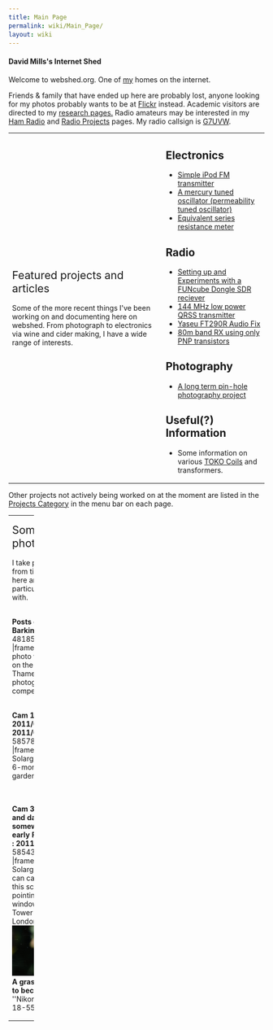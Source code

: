 ```yaml
---
title: Main Page
permalink: wiki/Main_Page/
layout: wiki
---
```


#### David Mills's Internet Shed

Welcome to webshed.org. One of [my](/wiki/About_Me "wikilink") homes on the
internet.

Friends & family that have ended up here are probably lost, anyone
looking for my photos probably wants to be at
[Flickr](http://www.flickr.com/photos/dtl/) instead. Academic visitors
are directed to my [research pages.](/wiki/Research_Interests "wikilink")
Radio amateurs may be interested in my [Ham Radio](/wiki/Ham_Radio "wikilink")
and [Radio Projects](/wiki/Category%3ARadio "wikilink") pages. My radio
callsign is [G7UVW](/wiki/G7UVW "wikilink").

<table>
<colgroup>
<col width="60%" />
<col width="40%" />
</colgroup>
<tbody>
<tr class="odd">
<td><p><span style="font-size:16pt">Featured projects and articles</span><br />
<br />
Some of the more recent things I've been working on and documenting here on webshed. From photograph to electronics via wine and cider making, I have a wide range of interests.</p></td>
<td><h2 id="electronics">Electronics</h2>
<ul>
<li><a href="Simple_iPod_Tx" title="wikilink">Simple iPod FM transmitter</a></li>
<li><a href="Mercury_PTO" title="wikilink">A mercury tuned oscillator (permeability tuned oscillator)</a></li>
<li><a href="ESR_meter" title="wikilink">Equivalent series resistance meter</a></li>
</ul>
<h2 id="radio">Radio</h2>
<ul>
<li><a href="FUNcube-Dongle-Linux" title="wikilink"> Setting up and Experiments with a FUNcube Dongle SDR reciever</a></li>
<li><a href="QRSS_2m" title="wikilink">144 MHz low power QRSS transmitter</a></li>
<li><a href="FT290-Audio" title="wikilink"> Yaseu FT290R Audio Fix</a></li>
<li><a href="PNP-80" title="wikilink"> 80m band RX using only PNP transistors</a></li>
</ul>
<h2 id="photography">Photography</h2>
<ul>
<li><a href="Solargraphy" title="wikilink">A long term pin-hole photography project</a></li>
</ul>
<h2 id="useful-information">Useful(?) Information</h2>
<ul>
<li>Some information on various <a href="TOKO_Coils" title="wikilink">TOKO Coils</a> and transformers.</li>
</ul></td>
</tr>
<tr class="even">
</tr>
</tbody>
</table>

Other projects not actively being worked on at the moment are listed in
the [ Projects Category](/wiki/Category%3AProjects "wikilink") in the menu bar
on each page.

<table style="width:10%;">
<colgroup>
<col width="10%" />
</colgroup>
<tbody>
<tr class="odd">
<td><p><span style="font-size:16pt">Some recent photographs</span><br />
<br />
I take photographs from time to time, here are a few I'm particularly pleased with.</p>
<p><br />
<strong>Posts on a pier in Barking</strong><br />
<flickr>481859844|-|frame|center|This photo was runner-up on the 2011 Thames21 photographic competition</flickr></p>
<p><br />
<strong>Cam 1 : 10:54 2011/01/09 : 20:10 2011/06/21</strong><br />
<flickr>5857892496|-|frame|center|A Solargraph taken over 6-months in my garden</flickr></p>
<p><br />
<br />
<strong>Cam 3 : Exact time and date unknown, somewhere around early February 2011 : 2011/06/19</strong> <flickr>5854384908|-|frame|center|Another Solargraph, the beer-can camera recording this scene was pointing out of a window towards Tower Bridge in London.</flickr><br />
<img src="Look-small.jpg" title="fig:" /><br />
<strong>A grasshopper about to become lunch</strong> ''Nikon D50 / Nikon 18-55mm ''</p></td>
</tr>
</tbody>
</table>


